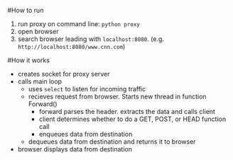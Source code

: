#How to run

1. run proxy on command line: `python proxy`
2. open browser
3. search browser leading with `localhost:8080`. (e.g. `http://localhost:8080/www.cnn.com`)

#How it works
- creates socket for proxy server
- calls main loop
	- uses `select` to listen for incoming traffic
	- recieves request from browser. Starts new thread in function Forward()
		- forward parses the header. extracts the data and calls client
		- client determines whether to do a GET, POST, or HEAD function call
		- enqueues data from destination
	- dequeues data from destination and returns it to browser
- browser displays data from destination